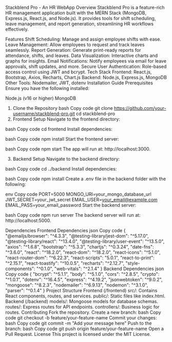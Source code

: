 Stackblend Pro - An HR WebApp
Overview
Stackblend Pro is a feature-rich HR management application built with the MERN Stack (MongoDB, Express.js, React.js, and Node.js). It provides tools for shift scheduling, leave management, and report generation, streamlining HR workflows effectively.

Features
Shift Scheduling: Manage and assign employee shifts with ease.
Leave Management: Allow employees to request and track leaves seamlessly.
Report Generation: Generate print-ready reports for attendance, shifts, and leaves.
Data Visualization: Interactive charts and graphs for insights.
Email Notifications: Notify employees via email for leave approvals, shift updates, and more.
Secure User Authentication: Role-based access control using JWT and bcrypt.
Tech Stack
Frontend: React.js, Bootstrap, Axios, Recharts, Chart.js
Backend: Node.js, Express.js, MongoDB
Other Tools: Nodemailer, JWT, dotenv
Installation Guide
Prerequisites
Ensure you have the following installed:

Node.js (v16 or higher)
MongoDB
1. Clone the Repository
bash
Copy code
git clone https://github.com/your-username/stackblend-pro.git
cd stackblend-pro
2. Frontend Setup
Navigate to the frontend directory:

bash
Copy code
cd frontend
Install dependencies:

bash
Copy code
npm install
Start the frontend server:

bash
Copy code
npm start
The app will run at: http://localhost:3000.

3. Backend Setup
Navigate to the backend directory:

bash
Copy code
cd ../backend
Install dependencies:

bash
Copy code
npm install
Create a .env file in the backend folder with the following:

env
Copy code
PORT=5000
MONGO_URI=your_mongo_database_url
JWT_SECRET=your_jwt_secret
EMAIL_USER=your_email@example.com
EMAIL_PASS=your_email_password
Start the backend server:

bash
Copy code
npm run server
The backend server will run at: http://localhost:5000.

Dependencies
Frontend Dependencies
json
Copy code
{
  "@emailjs/browser": "^4.3.3",
  "@testing-library/jest-dom": "^5.17.0",
  "@testing-library/react": "^13.4.0",
  "@testing-library/user-event": "^13.5.0",
  "axios": "^1.6.8",
  "bootstrap": "^5.3.3",
  "chartjs": "^0.3.24",
  "date-fns": "^3.6.0",
  "react": "^18.2.0",
  "react-dom": "^18.2.0",
  "react-icons": "^5.1.0",
  "react-router-dom": "^6.22.3",
  "react-scripts": "5.0.1",
  "react-to-print": "^2.15.1",
  "react-toastify": "^10.0.5",
  "recharts": "^2.12.7",
  "style-components": "^0.1.0",
  "web-vitals": "^2.1.4"
}
Backend Dependencies
json
Copy code
{
  "bcrypt": "^5.1.1",
  "body": "^5.1.0",
  "cors": "^2.8.5",
  "crypto": "^1.0.1",
  "dotenv": "^16.4.5",
  "express": "^4.19.2",
  "jsonwebtoken": "^9.0.2",
  "mongoose": "^8.2.3",
  "nodemailer": "^6.9.13",
  "nodemon": "^3.1.0",
  "parser": "^0.1.4"
}
Project Structure
Frontend (/frontend)
src/: Contains React components, routes, and services.
public/: Static files like index.html.
Backend (/backend)
models/: Mongoose models for database schemas.
routes/: Express routes for API endpoints.
controllers/: Business logic for routes.
Contributing
Fork the repository.
Create a new branch:
bash
Copy code
git checkout -b feature/your-feature-name
Commit your changes:
bash
Copy code
git commit -m "Add your message here"
Push to the branch:
bash
Copy code
git push origin feature/your-feature-name
Open a Pull Request.
License
This project is licensed under the MIT License.
